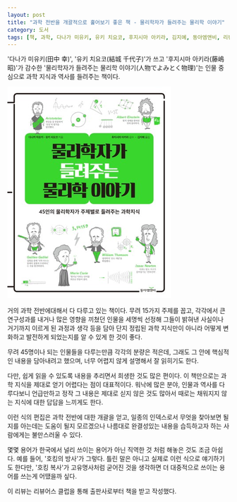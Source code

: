 ```yaml
---
layout: post
title: "과학 전반을 개괄적으로 훑어보기 좋은 책 - 물리학자가 들려주는 물리학 이야기"
category: 도서
tags: [책, 과학, 다나가 미유키, 유키 치요코, 후지시마 아키라, 김지예, 동아엠앤비, 리뷰어스 클럽, 서평]
---
```


'다나가 미유키(田中 幸)', '유키 치요코(結城 千代子)'가 쓰고
'후지시마 아키라(藤嶋 昭)'가 감수한
'물리학자가 들려주는 물리학 이야기(人物でよみとく物理)'는
인물 중심으로 과학 지식과 역사를 들려주는 책이다.

![표지](/images/jinbutsu-de-yomitoku-butsuri-book-h480.jpg)

거의 과학 전반에대해서 다 다루고 있는 책이다.
무려 15가지 주제를 꼽고,
각각에서 큰 연구성과를 내거나 많은 영향을 끼쳤던 인물을 세명씩 선정해
그들이 밝혀낸 사실이나 거기까지 이르게 된 과정과 생각 등을 담아
단지 정립된 과학 지식만이 아니라
어떻게 변화하고 발전하게 되었는지를 알 수 있게 한 것이 좋다.

무려 45명이나 되는 인물들을 다루는만큼 각각의 분량은 적은데,
그래도 그 안에 핵심적인 내용을 담아내려고 했으며,
너무 어렵지 않게 설명해서 잘 읽히기도 한다.

다만, 쉽게 읽을 수 있도록 내용을 추리면서 희생한 것도 많은 편이다.
이 책만으로는 과학 지식을 제대로 얻기 어렵다는 점이 대표적이다.
워낙에 많은 분야, 인물과 역사를 다루다보니
언급만하고 정작 그 내용은 제대로 싣지 않은 것도 많아서
때로는 채워지지 않는 지식에 대한 답답을 느끼게도 한다.

이런 식의 편집은 과학 전반에 대한 개괄을 얻고,
일종의 인덱스로서 무엇을 찾아보면 될지를 아는데는 도움이 될지 모르겠으나
나름대로 완결성있는 내용을 습득하고자 하는 사람에게는 불만스러울 수 있다.

몇몇 용어가 한국에서 널리 쓰이는 용어가 아닌
직역한 것 처럼 해놓은 것도 조금 아쉽다.
예를 들어, '호킹의 방사'가 그렇다.
틀린 말은 아니고 실제로 이런 식으로 얘기하기도 한다만,
'호킹 복사'가 고유명사처럼 굳어진 것을 생각하면
더 대중적으로 쓰이는 용어를 쓰는게 어땠을까 싶다.



<div class="im im-info">
이 리뷰는 리뷰어스 클럽을 통해 출판사로부터 책을 받고 작성했다.
</div>
